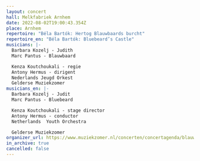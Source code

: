 ```yaml
---
layout: concert
hall: Melkfabriek Arnhem
date: 2022-08-02T19:00:43.354Z
place: Arnhem
repertoire: "Béla Bartók: Hertog Blauwbaards burcht"
repertoire_en: "Béla Bartók: Bluebeard’s Castle"
musicians: |-
  Barbara Kozelj - Judith
  Marc Pantus - Blauwbaard

  Kenza Koutchoukali - regie 
  Antony Hermus - dirigent 
  Nederlands Jeugd Orkest
  Gelderse Muziekzomer
musicians_en: |-
  Barbara Kozelj - Judit
  Marc Pantus - Bluebeard 

  Kenza Koutchoukali - stage director 
  Antony Hermus - conductor 
  Netherlands  Youth Orchestra

  Gelderse Muziekzomer
organizer_url: https://www.muziekzomer.nl/concerten/concertagenda/blauwbaards-burcht-2
in_archive: true
cancelled: false
---
```

